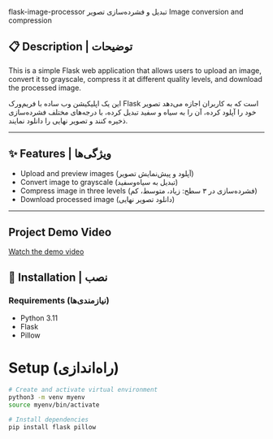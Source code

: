 flask-image-processor
تبدیل و فشرده‌سازی تصویر   Image conversion and compression

## 📋 Description | توضیحات

This is a simple Flask web application that allows users to upload an image, convert it to grayscale, compress it at different quality levels, and download the processed image.  

این یک اپلیکیشن وب ساده با فریم‌ورک Flask است که به کاربران اجازه می‌دهد تصویر خود را آپلود کرده، آن را به سیاه و سفید تبدیل کرده، با درجه‌های مختلف فشرده‌سازی ذخیره کنند و تصویر نهایی را دانلود نمایند.

---

## ✨ Features | ویژگی‌ها

- Upload and preview images (آپلود و پیش‌نمایش تصویر)
- Convert image to grayscale (تبدیل به سیاه‌وسفید)
- Compress image in three levels (فشرده‌سازی در ۳ سطح: زیاد، متوسط، کم)
- Download processed image (دانلود تصویر نهایی)

---
## Project Demo Video

[Watch the demo video](https://github.com/sajadbidram/flask-image-processor/raw/main/flask-image-processor.mp4)




## 🚀 Installation | نصب

### Requirements (نیازمندی‌ها)

- Python 3.11  
- Flask  
- Pillow  

# Setup (راه‌اندازی)

```bash
# Create and activate virtual environment
python3 -m venv myenv  
source myenv/bin/activate  

# Install dependencies
pip install flask pillow
